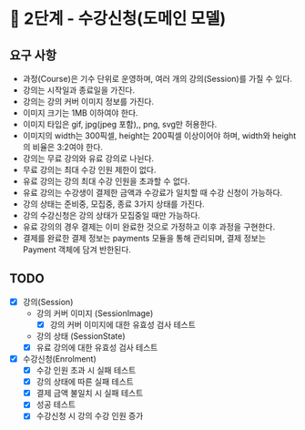 # 🚀 2단계 - 수강신청(도메인 모델)

## 요구 사항
* 과정(Course)은 기수 단위로 운영하며, 여러 개의 강의(Session)를 가질 수 있다.
* 강의는 시작일과 종료일을 가진다.
* 강의는 강의 커버 이미지 정보를 가진다.
* 이미지 크기는 1MB 이하여야 한다.
* 이미지 타입은 gif, jpg(jpeg 포함),, png, svg만 허용한다.
* 이미지의 width는 300픽셀, height는 200픽셀 이상이어야 하며, width와 height의 비율은 3:2여야 한다.
* 강의는 무료 강의와 유료 강의로 나뉜다.
* 무료 강의는 최대 수강 인원 제한이 없다.
* 유료 강의는 강의 최대 수강 인원을 초과할 수 없다.
* 유료 강의는 수강생이 결제한 금액과 수강료가 일치할 때 수강 신청이 가능하다.
* 강의 상태는 준비중, 모집중, 종료 3가지 상태를 가진다.
* 강의 수강신청은 강의 상태가 모집중일 때만 가능하다.
* 유료 강의의 경우 결제는 이미 완료한 것으로 가정하고 이후 과정을 구현한다.
* 결제를 완료한 결제 정보는 payments 모듈을 통해 관리되며, 결제 정보는 Payment 객체에 담겨 반한된다.

## TODO
- [x] 강의(Session)
  - 강의 커버 이미지 (SessionImage)
    - [x] 강의 커버 이미지에 대한 유효성 검사 테스트
  - 강의 상태 (SessionState)
  - [x] 유료 강의에 대한 유효성 검사 테스트
- [x] 수강신청(Enrolment)
  - [x] 수강 인원 초과 시 실패 테스트
  - [x] 강의 상태에 따른 실패 테스트
  - [x] 결제 금액 불일치 시 실패 테스트
  - [x] 성공 테스트
  - [x] 수강신청 시 강의 수강 인원 증가 
